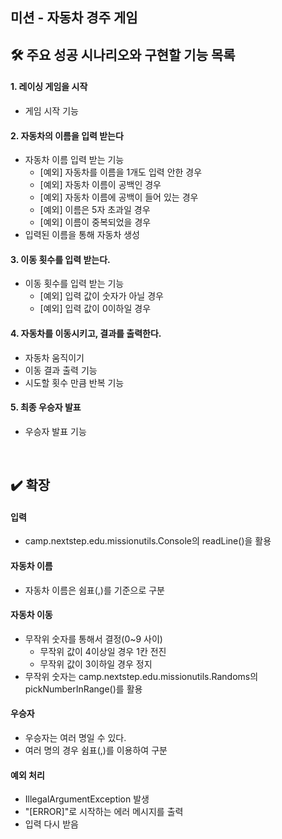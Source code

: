 ## 미션 - 자동차 경주 게임

## 🛠️️ 주요 성공 시나리오와 구현할 기능 목록

#### 1. 레이싱 게임을 시작

- 게임 시작 기능

#### 2. 자동차의 이름을 입력 받는다

- 자동차 이름 입력 받는 기능
    - [예외] 자동차를 이름을 1개도 입력 안한 경우
    - [예외] 자동차 이름이 공백인 경우
    - [예외] 자동차 이름에 공백이 들어 있는 경우
    - [예외] 이름은 5자 초과일 경우
    - [예외] 이름이 중복되었을 경우
- 입력된 이름을 통해 자동차 생성

#### 3. 이동 횟수를 입력 받는다.

- 이동 횟수를 입력 받는 기능
    - [예외] 입력 값이 숫자가 아닐 경우
    - [예외] 입력 값이 0이하일 경우

#### 4. 자동차를 이동시키고, 결과를 출력한다.

- 자동차 움직이기
- 이동 결과 출력 기능
- 시도할 횟수 만큼 반복 기능

#### 5. 최종 우승자 발표

- 우승자 발표 기능

<br>

## ✔️ 확장

#### 입력

- camp.nextstep.edu.missionutils.Console의 readLine()을 활용

#### 자동차 이름

- 자동차 이름은 쉼표(,)를 기준으로 구분

#### 자동차 이동

- 무작위 숫자를 통해서 결정(0~9 사이)
    - 무작위 값이 4이상일 경우 1칸 전진
    - 무작위 값이 3이하일 경우 정지
- 무작위 숫자는 camp.nextstep.edu.missionutils.Randoms의 pickNumberInRange()를 활용

#### 우승자

- 우승자는 여러 명일 수 있다.
- 여러 명의 경우 쉼표(,)를 이용하여 구분

#### 예외 처리

- IllegalArgumentException 발생
- "[ERROR]"로 시작하는 에러 메시지를 출력
- 입력 다시 받음
